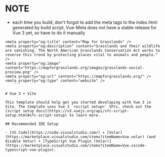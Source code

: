 # NOTE

- each time you build, don't forgot to add the meta tags to the index.html generated by build script. Vue-Meta does not have a stable release for Vue 3 yet, so have to do it manually

```
<meta property="og:title" content="Map for Grasslands" />
<meta property="og:description" content="Grasslands and their wildlife are vanishing. The North American Grasslands Conservation Act works to reverse this trend by protecting places vital to animals and people." />
<meta property="og:image" content="https://mapforgrasslands.org/images/grasslands-social-preview.png" />
<meta property="og:url" content="https://mapforgrasslands.org/" />
<meta property="og:type" content="website" />
    ```

# Vue 3 + Vite

This template should help get you started developing with Vue 3 in Vite. The template uses Vue 3 `<script setup>` SFCs, check out the [script setup docs](https://v3.vuejs.org/api/sfc-script-setup.html#sfc-script-setup) to learn more.

## Recommended IDE Setup

- [VS Code](https://code.visualstudio.com/) + [Volar](https://marketplace.visualstudio.com/items?itemName=Vue.volar) (and disable Vetur) + [TypeScript Vue Plugin (Volar)](https://marketplace.visualstudio.com/items?itemName=Vue.vscode-typescript-vue-plugin).
